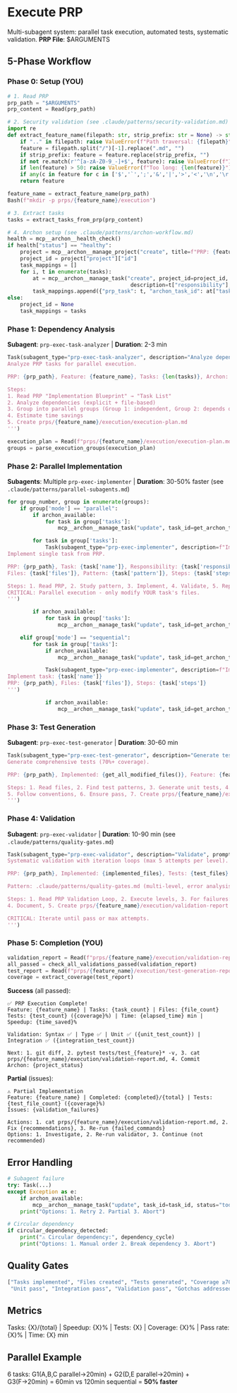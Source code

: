 # Execute PRP

Multi-subagent system: parallel task execution, automated tests, systematic validation. **PRP File**: $ARGUMENTS

## 5-Phase Workflow

### Phase 0: Setup (YOU)

```python
# 1. Read PRP
prp_path = "$ARGUMENTS"
prp_content = Read(prp_path)

# 2. Security validation (see .claude/patterns/security-validation.md)
import re
def extract_feature_name(filepath: str, strip_prefix: str = None) -> str:
    if ".." in filepath: raise ValueError(f"Path traversal: {filepath}")
    feature = filepath.split("/")[-1].replace(".md", "")
    if strip_prefix: feature = feature.replace(strip_prefix, "")
    if not re.match(r'^[a-zA-Z0-9_-]+$', feature): raise ValueError(f"Invalid: {feature}")
    if len(feature) > 50: raise ValueError(f"Too long: {len(feature)}")
    if any(c in feature for c in ['$','`',';','&','|','>','<','\n','\r']): raise ValueError(f"Dangerous: {feature}")
    return feature

feature_name = extract_feature_name(prp_path)
Bash(f"mkdir -p prps/{feature_name}/execution")

# 3. Extract tasks
tasks = extract_tasks_from_prp(prp_content)

# 4. Archon setup (see .claude/patterns/archon-workflow.md)
health = mcp__archon__health_check()
if health["status"] == "healthy":
    project = mcp__archon__manage_project("create", title=f"PRP: {feature_name}", description=f"From {prp_path}")
    project_id = project["project"]["id"]
    task_mappings = []
    for i, t in enumerate(tasks):
        at = mcp__archon__manage_task("create", project_id=project_id, title=t["name"],
                                       description=t["responsibility"], status="todo", task_order=100-i)
        task_mappings.append({"prp_task": t, "archon_task_id": at["task"]["id"]})
else:
    project_id = None
    task_mappings = tasks
```

### Phase 1: Dependency Analysis

**Subagent**: `prp-exec-task-analyzer` | **Duration**: 2-3 min

```python
Task(subagent_type="prp-exec-task-analyzer", description="Analyze dependencies", prompt=f'''
Analyze PRP tasks for parallel execution.

PRP: {prp_path}, Feature: {feature_name}, Tasks: {len(tasks)}, Archon: {project_id}

Steps:
1. Read PRP "Implementation Blueprint" → "Task List"
2. Analyze dependencies (explicit + file-based)
3. Group into parallel groups (Group 1: independent, Group 2: depends on G1, etc.)
4. Estimate time savings
5. Create prps/{feature_name}/execution/execution-plan.md
''')

execution_plan = Read(f"prps/{feature_name}/execution/execution-plan.md")
groups = parse_execution_groups(execution_plan)
```

### Phase 2: Parallel Implementation

**Subagents**: Multiple `prp-exec-implementer` | **Duration**: 30-50% faster (see `.claude/patterns/parallel-subagents.md`)

```python
for group_number, group in enumerate(groups):
    if group['mode'] == "parallel":
        if archon_available:
            for task in group['tasks']:
                mcp__archon__manage_task("update", task_id=get_archon_task_id(task, task_mappings), status="doing")

        for task in group['tasks']:
            Task(subagent_type="prp-exec-implementer", description=f"Implement {task['name']}", prompt=f'''
Implement single task from PRP.

PRP: {prp_path}, Task: {task['name']}, Responsibility: {task['responsibility']}
Files: {task['files']}, Pattern: {task['pattern']}, Steps: {task['steps']}

Steps: 1. Read PRP, 2. Study pattern, 3. Implement, 4. Validate, 5. Report
CRITICAL: Parallel execution - only modify YOUR task's files.
''')

        if archon_available:
            for task in group['tasks']:
                mcp__archon__manage_task("update", task_id=get_archon_task_id(task, task_mappings), status="done")

    elif group['mode'] == "sequential":
        for task in group['tasks']:
            if archon_available:
                mcp__archon__manage_task("update", task_id=get_archon_task_id(task, task_mappings), status="doing")

            Task(subagent_type="prp-exec-implementer", description=f"Implement {task['name']}", prompt=f'''
Implement task: {task['name']}
PRP: {prp_path}, Files: {task['files']}, Steps: {task['steps']}
''')

            if archon_available:
                mcp__archon__manage_task("update", task_id=get_archon_task_id(task, task_mappings), status="done")
```

### Phase 3: Test Generation

**Subagent**: `prp-exec-test-generator` | **Duration**: 30-60 min

```python
Task(subagent_type="prp-exec-test-generator", description="Generate tests", prompt=f'''
Generate comprehensive tests (70%+ coverage).

PRP: {prp_path}, Implemented: {get_all_modified_files()}, Feature: {feature_name}

Steps: 1. Read files, 2. Find test patterns, 3. Generate unit tests, 4. Generate integration tests,
5. Follow conventions, 6. Ensure pass, 7. Create prps/{feature_name}/execution/test-generation-report.md
''')
```

### Phase 4: Validation

**Subagent**: `prp-exec-validator` | **Duration**: 10-90 min (see `.claude/patterns/quality-gates.md`)

```python
Task(subagent_type="prp-exec-validator", description="Validate", prompt=f'''
Systematic validation with iteration loops (max 5 attempts per level).

PRP: {prp_path}, Implemented: {implemented_files}, Tests: {test_files}

Pattern: .claude/patterns/quality-gates.md (multi-level, error analysis, fix application)

Steps: 1. Read PRP Validation Loop, 2. Execute levels, 3. For failures: analyze → fix → retry (max 5),
4. Document, 5. Create prps/{feature_name}/execution/validation-report.md

CRITICAL: Iterate until pass or max attempts.
''')
```

### Phase 5: Completion (YOU)

```python
validation_report = Read(f"prps/{feature_name}/execution/validation-report.md")
all_passed = check_all_validations_passed(validation_report)
test_report = Read(f"prps/{feature_name}/execution/test-generation-report.md")
coverage = extract_coverage(test_report)
```

**Success** (all passed):
```
✅ PRP Execution Complete!
Feature: {feature_name} | Tasks: {task_count} | Files: {file_count}
Tests: {test_count} ({coverage}%) | Time: {elapsed_time} min | Speedup: {time_saved}%

Validation: Syntax ✅ | Type ✅ | Unit ✅ ({unit_test_count}) | Integration ✅ ({integration_test_count})

Next: 1. git diff, 2. pytest tests/test_{feature}* -v, 3. cat prps/{feature_name}/execution/validation-report.md, 4. Commit
Archon: {project_status}
```

**Partial** (issues):
```
⚠️ Partial Implementation
Feature: {feature_name} | Completed: {completed}/{total} | Tests: {test_file_count} ({coverage}%)
Issues: {validation_failures}

Actions: 1. cat prps/{feature_name}/execution/validation-report.md, 2. Fix {recommendations}, 3. Re-run {failed_commands}
Options: 1. Investigate, 2. Re-run validator, 3. Continue (not recommended)
```

## Error Handling

```python
# Subagent failure
try: Task(...)
except Exception as e:
    if archon_available:
        mcp__archon__manage_task("update", task_id=task_id, status="todo", description=f"ERROR: {e}")
    print("Options: 1. Retry 2. Partial 3. Abort")

# Circular dependency
if circular_dependency_detected:
    print("⚠️ Circular dependency:", dependency_cycle)
    print("Options: 1. Manual order 2. Break dependency 3. Abort")
```

## Quality Gates

```python
["Tasks implemented", "Files created", "Tests generated", "Coverage ≥70%", "Syntax pass",
 "Unit pass", "Integration pass", "Validation pass", "Gotchas addressed"]
```

## Metrics

Tasks: {X}/{total} | Speedup: {X}% | Tests: {X} | Coverage: {X}% | Pass rate: {X}% | Time: {X} min

## Parallel Example

6 tasks: G1(A,B,C parallel→20min) + G2(D,E parallel→20min) + G3(F→20min) = 60min vs 120min sequential = **50% faster**
